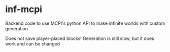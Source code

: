 # inf-mcpi
Backend code to use MCPI's python API to make infinite worlds with custom generation

Does not save player-placed blocks!
Generation is still slow, but it does work and can be changed
